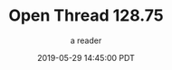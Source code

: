 ---
layout: podcast
title: "Open Thread 128.75"
author: a reader
description: https://slatestarcodex.com/2019/05/29/open-thread-128-75/
date: 2019-05-29 14:45:00 PDT
length: 59807
duration: 15
guid: open-thread-128-75
---